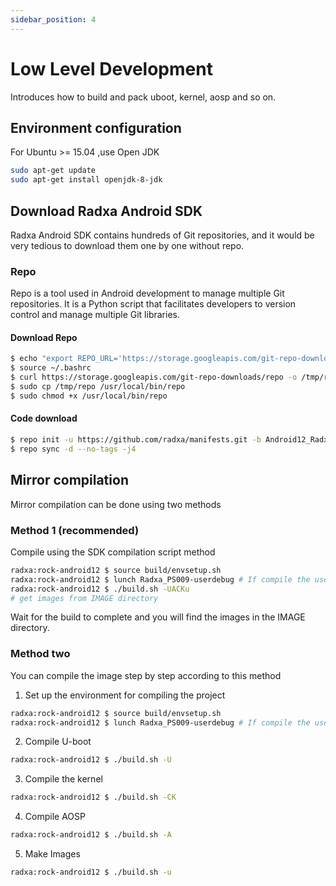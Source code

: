 ```yaml
---
sidebar_position: 4
---
```


# Low Level Development

Introduces how to build and pack uboot, kernel, aosp and so on.

## Environment configuration

For Ubuntu >= 15.04 ,use Open JDK

```bash
sudo apt-get update
sudo apt-get install openjdk-8-jdk

```

## Download Radxa Android SDK

Radxa Android SDK contains hundreds of Git repositories, and it would be very tedious to download them one by one without repo.

### Repo

Repo is a tool used in Android development to manage multiple Git repositories. It is a Python script that facilitates developers to version control and manage multiple Git libraries.

#### Download Repo

```bash
$ echo "export REPO_URL='https://storage.googleapis.com/git-repo-downloads/repo'" >> ~/.bashrc
$ source ~/.bashrc
$ curl https://storage.googleapis.com/git-repo-downloads/repo -o /tmp/repo
$ sudo cp /tmp/repo /usr/local/bin/repo
$ sudo chmod +x /usr/local/bin/repo
```

#### Code download

```bash
$ repo init -u https://github.com/radxa/manifests.git -b Android12_Radxa_rk14 -m rockchip-s-release.xml
$ repo sync -d --no-tags -j4
```

## Mirror compilation

Mirror compilation can be done using two methods

### Method 1 (**recommended**)

Compile using the SDK compilation script method

```bash
radxa:rock-android12 $ source build/envsetup.sh
radxa:rock-android12 $ lunch Radxa_PS009-userdebug # If compile the user version, choose Radxa_PS009-user
radxa:rock-android12 $ ./build.sh -UACKu
# get images from IMAGE directory
```

Wait for the build to complete and you will find the images in the IMAGE directory.

### Method two

You can compile the image step by step according to this method

1. Set up the environment for compiling the project

```bash
radxa:rock-android12 $ source build/envsetup.sh
radxa:rock-android12 $ lunch Radxa_PS009-userdebug # If compile the user version, choose Radxa_PS009-user
```

2. Compile U-boot

```bash
radxa:rock-android12 $ ./build.sh -U
```

3. Compile the kernel

```bash
radxa:rock-android12 $ ./build.sh -CK
```

4. Compile AOSP

```bash
radxa:rock-android12 $ ./build.sh -A
```

5. Make Images

```bash
radxa:rock-android12 $ ./build.sh -u
```

